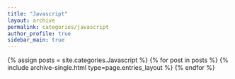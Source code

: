 ```yaml
---
title: "Javascript"
layout: archive
permalink: categories/javascript
author_profile: true
sidebar_main: true
---
```



{% assign posts = site.categories.Javascript %}
{% for post in posts %} {% include archive-single.html type=page.entries_layout %} {% endfor %}